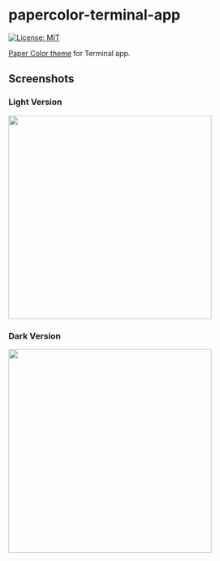 # papercolor-terminal-app

[![License: MIT](https://img.shields.io/badge/License-MIT-yellow.svg)](https://opensource.org/licenses/MIT)

[Paper Color theme](https://github.com/NLKNguyen/papercolor-theme) for Terminal app.

## Screenshots

### Light Version

<img src="https://raw.github.com/tomotargz/papercolor-terminal-app/master/screenshot/light.png" width="400"/>

### Dark Version

<img src="https://raw.github.com/tomotargz/papercolor-terminal-app/master/screenshot/dark.png" width="400"/>
